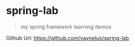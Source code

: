 # spring-lab
> my spring framework learning demos

Github Url: https://github.com/vayneluo/spring-lab